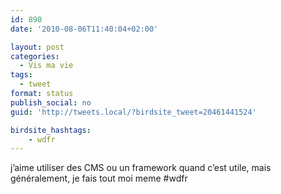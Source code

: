 ```yaml
---
id: 890
date: '2010-08-06T11:40:04+02:00'

layout: post
categories:
  - Vis ma vie
tags:
  - tweet
format: status
publish_social: no
guid: 'http://tweets.local/?birdsite_tweet=20461441524'

birdsite_hashtags:
    - wdfr
---
```


j’aime utiliser des CMS ou un framework quand c’est utile, mais généralement, je fais tout moi meme #wdfr